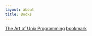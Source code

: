 ```yaml
---
layout: about
title: Books
---
```


[The Art of Unix Programming](http://www.catb.org/~esr/writings/taoup/html/index.html)
[bookmark](http://www.catb.org/~esr/writings/taoup/html/ch01s01.html)